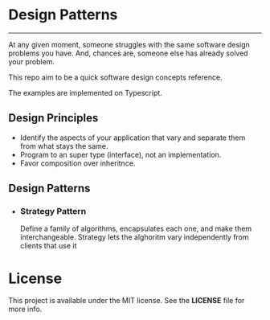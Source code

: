 # Design Patterns 
-----

At any given moment, someone struggles with the same software design problems you have. 
And, chances are, someone else has already solved your problem.

This repo aim to be a quick software design concepts reference.

The examples are implemented on Typescript.

## Design Principles

- Identify the aspects of your application that vary and separate them  from what stays the same.
- Program to an super type (interface), not an implementation.
- Favor composition over inheritnce.

## Design Patterns

- ### __Strategy Pattern__
  Define a family of algorithms, encapsulates each one, and make them interchangeable. 
  Strategy  lets the alghoritm vary independently from clients that use it

# License

This project is available under the MIT license. See the __LICENSE__ file for more info.
